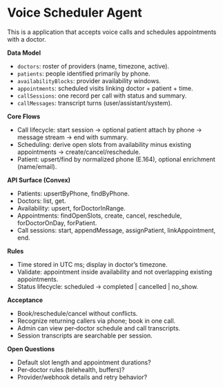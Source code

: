 # Voice Scheduler Agent

This is a application that accepts voice calls and schedules appointments with a doctor.

**Data Model**
- `doctors`: roster of providers (name, timezone, active).
- `patients`: people identified primarily by phone.
- `availabilityBlocks`: provider availability windows.
- `appointments`: scheduled visits linking doctor + patient + time.
- `callSessions`: one record per call with status and summary.
- `callMessages`: transcript turns (user/assistant/system).

**Core Flows**
- Call lifecycle: start session → optional patient attach by phone → message stream → end with summary.
- Scheduling: derive open slots from availability minus existing appointments → create/cancel/reschedule.
- Patient: upsert/find by normalized phone (E.164), optional enrichment (name/email).

**API Surface (Convex)**
- Patients: upsertByPhone, findByPhone.
- Doctors: list, get.
- Availability: upsert, forDoctorInRange.
- Appointments: findOpenSlots, create, cancel, reschedule, forDoctorOnDay, forPatient.
- Call sessions: start, appendMessage, assignPatient, linkAppointment, end.

**Rules**
- Time stored in UTC ms; display in doctor’s timezone.
- Validate: appointment inside availability and not overlapping existing appointments.
- Status lifecycle: scheduled → completed | cancelled | no_show.

**Acceptance**
- Book/reschedule/cancel without conflicts.
- Recognize returning callers via phone; book in one call.
- Admin can view per‑doctor schedule and call transcripts.
- Session transcripts are searchable per session.

**Open Questions**
- Default slot length and appointment durations?
- Per‑doctor rules (telehealth, buffers)?
- Provider/webhook details and retry behavior?

